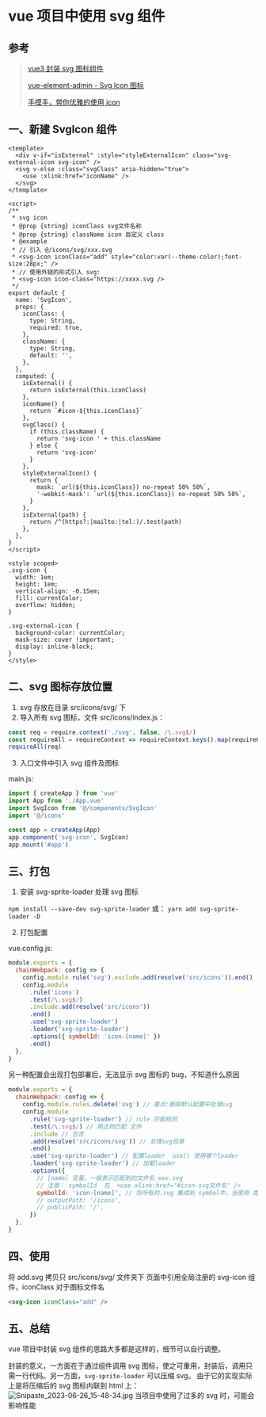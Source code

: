 # vue 项目中使用 svg 组件

## 参考

> [vue3 封装 svg 图标组件](https://juejin.cn/post/7213983712731906106)
>
> [vue-element-admin - Svg Icon 图标](https://panjiachen.github.io/vue-element-admin-site/zh/feature/component/svg-icon.html#%E4%BD%BF%E7%94%A8%E6%96%B9%E5%BC%8F)
>
> [手摸手，带你优雅的使用 icon](https://juejin.cn/post/6844903517564436493)

## 一、新建 SvgIcon 组件

```vue
<template>
  <div v-if="isExternal" :style="styleExternalIcon" class="svg-external-icon svg-icon" />
  <svg v-else :class="svgClass" aria-hidden="true">
    <use :xlink:href="iconName" />
  </svg>
</template>

<script>
/**
 * svg icon
 * @prop {string} iconClass svg文件名称
 * @prop {string} className icon 自定义 class
 * @example
 * // 引入 @/icons/svg/xxx.svg
 * <svg-icon iconClass="add" style="color:var(--theme-color);font-size:28px;" />
 * // 使用外链的形式引入 svg:
 * <svg-icon icon-class="https://xxxx.svg />
 */
export default {
  name: 'SvgIcon',
  props: {
    iconClass: {
      type: String,
      required: true,
    },
    className: {
      type: String,
      default: '',
    },
  },
  computed: {
    isExternal() {
      return isExternal(this.iconClass)
    },
    iconName() {
      return `#icon-${this.iconClass}`
    },
    svgClass() {
      if (this.className) {
        return 'svg-icon ' + this.className
      } else {
        return 'svg-icon'
      }
    },
    styleExternalIcon() {
      return {
        mask: `url(${this.iconClass}) no-repeat 50% 50%`,
        '-webkit-mask': `url(${this.iconClass}) no-repeat 50% 50%`,
      }
    },
    isExternal(path) {
      return /^(https?:|mailto:|tel:)/.test(path)
    },
  },
}
</script>

<style scoped>
.svg-icon {
  width: 1em;
  height: 1em;
  vertical-align: -0.15em;
  fill: currentColor;
  overflow: hidden;
}

.svg-external-icon {
  background-color: currentColor;
  mask-size: cover !important;
  display: inline-block;
}
</style>
```

## 二、svg 图标存放位置

1. svg 存放在目录 src/icons/svg/ 下
2. 导入所有 svg 图标，文件 src/icons/index.js：

```javascript
const req = require.context('./svg', false, /\.svg$/)
const requireAll = requireContext => requireContext.keys().map(requireContext)
requireAll(req)
```

3. 入口文件中引入 svg 组件及图标

main.js:

```javascript
import { createApp } from 'vue'
import App from './App.vue'
import SvgIcon from '@/components/SvgIcon'
import '@/icons'

const app = createApp(App)
app.component('svg-icon', SvgIcon)
app.mount('#app')
```

## 三、打包

1. 安装 svg-sprite-loader 处理 svg 图标

`npm install --save-dev svg-sprite-loader`
或：
`yarn add svg-sprite-loader -D`

2. 打包配置

vue.config.js:

```javascript
module.exports = {
  chainWebpack: config => {
    config.module.rule('svg').exclude.add(resolve('src/icons')).end()
    config.module
      .rule('icons')
      .test(/\.svg$/)
      .include.add(resolve('src/icons'))
      .end()
      .use('svg-sprite-loader')
      .loader('svg-sprite-loader')
      .options({ symbolId: 'icon-[name]' })
      .end()
  },
}
```

另一种配置会出现打包部署后，无法显示 svg 图标的 bug，不知道什么原因

```javascript
module.exports = {
  chainWebpack: config => {
    config.module.rules.delete('svg') // 重点:删除默认配置中处理svg
    config.module
      .rule('svg-sprite-loader') // rule 匹配规则
      .test(/\.svg$/) // 用正则匹配 文件
      .include // 包含
      .add(resolve('src/icons/svg')) // 处理svg目录
      .end()
      .use('svg-sprite-loader') // 配置loader  use() 使用哪个loader
      .loader('svg-sprite-loader') // 加载loader
      .options({
        // [name] 变量。一般表示匹配到的文件名 xxx.svg
        // 注意： symbolId  在  <use xlink:href="#icon-svg文件名" />
        symbolId: 'icon-[name]', // 将所有的.svg 集成到 symbol中，当使用 类名 icon-文件名
        // outputPath: '/icons',
        // publicPath: '/',
      })
  },
}
```

## 四、使用

将 add.svg 拷贝只 src/icons/svg/ 文件夹下
页面中引用全局注册的 svg-icon 组件，iconClass 对于图标文件名

```html
<svg-icon iconClass="add" />
```

## 五、总结

vue 项目中封装 svg 组件的思路大多都是这样的，细节可以自行调整。

封装的意义，一方面在于通过组件调用 svg 图标，使之可重用，封装后，调用只需一行代码。另一方面，`svg-sprite-loader` 可以压缩 svg。
由于它的实现实际上是将压缩后的 svg 图标内联到 html 上：
![Snipaste_2023-06-26_15-48-34.jpg](https://cdn.nlark.com/yuque/0/2023/jpeg/35185384/1687765813183-e3590b44-2544-4204-ba25-23018f6e42b1.jpeg#averageHue=%23fafdf8&clientId=u0e5c6024-88eb-4&from=ui&id=ue56da9a7&originHeight=368&originWidth=775&originalType=binary&ratio=1&rotation=0&showTitle=false&size=108029&status=done&style=none&taskId=uae974646-a2a6-4321-9398-1729e066b52&title=)
当项目中使用了过多的 svg 时，可能会影响性能
